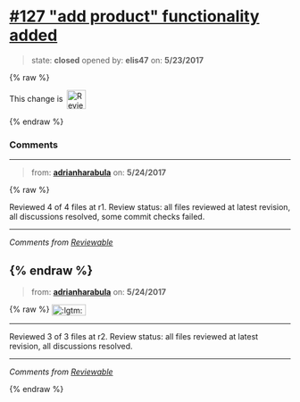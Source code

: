 # [\#127 "add product" functionality added](https://github.com/adrianharabula/condr/pull/127)

> state: **closed** opened by: **elis47** on: **5/23/2017**

{% raw %}


<!-- Reviewable:start -->
This change is [<img src="https://reviewable.io/review_button.svg" height="34" align="absmiddle" alt="Reviewable"/>](https://reviewable.io/reviews/adrianharabula/condr/127)
<!-- Reviewable:end -->

{% endraw %}


### Comments

---
> from: [**adrianharabula**](https://github.com/adrianharabula/condr/pull/127#issuecomment-303745964) on: **5/24/2017**

{% raw %}




Reviewed 4 of 4 files at r1.
Review status: all files reviewed at latest revision, all discussions resolved, some commit checks failed.

---



*Comments from [Reviewable](https://reviewable.io:443/reviews/adrianharabula/condr/127)*
<!-- Sent from Reviewable.io -->

{% endraw %}
---
> from: [**adrianharabula**](https://github.com/adrianharabula/condr/pull/127#issuecomment-303746664) on: **5/24/2017**

{% raw %}
<img class="emoji" title=":lgtm:" alt=":lgtm:" align="absmiddle" src="https://reviewable.io/lgtm.png" height="20" width="61"/>

---

Reviewed 3 of 3 files at r2.
Review status: all files reviewed at latest revision, all discussions resolved.

---



*Comments from [Reviewable](https://reviewable.io:443/reviews/adrianharabula/condr/127#-:-KkuuytbO22M55OtcrqB:bnfp4nl)*
<!-- Sent from Reviewable.io -->

{% endraw %}
